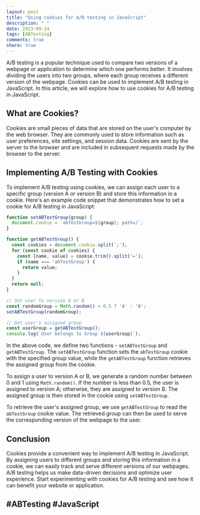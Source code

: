 ```yaml
---
layout: post
title: "Using cookies for A/B testing in JavaScript"
description: " "
date: 2023-09-24
tags: [ABTesting]
comments: true
share: true
---
```


A/B testing is a popular technique used to compare two versions of a webpage or application to determine which one performs better. It involves dividing the users into two groups, where each group receives a different version of the webpage. Cookies can be used to implement A/B testing in JavaScript. In this article, we will explore how to use cookies for A/B testing in JavaScript.

## What are Cookies?

Cookies are small pieces of data that are stored on the user's computer by the web browser. They are commonly used to store information such as user preferences, site settings, and session data. Cookies are sent by the server to the browser and are included in subsequent requests made by the browser to the server.

## Implementing A/B Testing with Cookies

To implement A/B testing using cookies, we can assign each user to a specific group (version A or version B) and store this information in a cookie. Here's an example code snippet that demonstrates how to set a cookie for A/B testing in JavaScript:

```javascript
function setABTestGroup(group) {
  document.cookie = `abTestGroup=${group}; path=/`;
}

function getABTestGroup() {
  const cookies = document.cookie.split(';');
  for (const cookie of cookies) {
    const [name, value] = cookie.trim().split('=');
    if (name === 'abTestGroup') {
      return value;
    }
  }
  return null;
}

// Set user to version A or B
const randomGroup = Math.random() < 0.5 ? 'A' : 'B';
setABTestGroup(randomGroup);

// Get user's assigned group
const userGroup = getABTestGroup();
console.log(`User belongs to Group ${userGroup}`);
```

In the above code, we define two functions - `setABTestGroup` and `getABTestGroup`. The `setABTestGroup` function sets the `abTestGroup` cookie with the specified group value, while the `getABTestGroup` function retrieves the assigned group from the cookie.

To assign a user to version A or B, we generate a random number between 0 and 1 using `Math.random()`. If the number is less than 0.5, the user is assigned to version A; otherwise, they are assigned to version B. The assigned group is then stored in the cookie using `setABTestGroup`.

To retrieve the user's assigned group, we use `getABTestGroup` to read the `abTestGroup` cookie value. The retrieved group can then be used to serve the corresponding version of the webpage to the user.

## Conclusion

Cookies provide a convenient way to implement A/B testing in JavaScript. By assigning users to different groups and storing this information in a cookie, we can easily track and serve different versions of our webpages. A/B testing helps us make data-driven decisions and optimize user experience. Start experimenting with cookies for A/B testing and see how it can benefit your website or application.

## #ABTesting #JavaScript